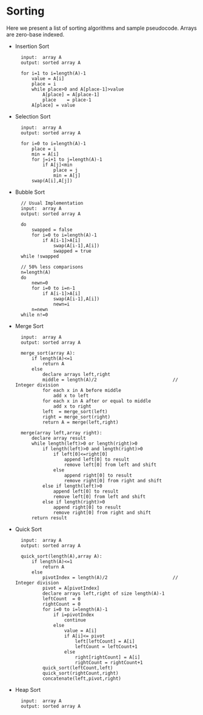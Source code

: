 Sorting
=======

Here we present a list of sorting algorithms and sample pseudocode. Arrays are zero-base indexed.

- Insertion Sort

        input:  array A
        output: sorted array A

        for i=1 to i=length(A)-1
            value = A[i]
            place = i
            while place>0 and A[place-1]>value
                A[place] = A[place-1]
                place    = place-1
            A[place] = value

- Selection Sort

        input:  array A
        output: sorted array A

        for i=0 to i=length(A)-1
            place = i
            min = A[i]
            for j=i+1 to j=length(A)-1
                if A[j]<min
                    place = j
                    min = A[j]
            swap(A[i],A[j])

- Bubble Sort

        // Usual Implementation
        input:  array A
        output: sorted array A

        do
            swapped = false
            for i=0 to i=length(A)-1
                if A[i-1]>A[i]
                    swap(A[i-1],A[i])
                    swapped = true
        while !swapped

        // 50% less comparisons
        n=length(A)
        do
            newn=0
            for i=0 to i=n-1
                if A[i-1]>A[i]
                    swap(A[i-1],A[i])
                    newn=i
            n=newn
        while n!=0

- Merge Sort

        input:  array A
        output: sorted array A

        merge_sort(array A):
            if length(A)<=1
                return A
            else
                declare arrays left,right
                middle = length(A)/2                            // Integer division
                for each x in A before middle
                    add x to left
                for each x in A after or equal to middle
                    add x to right
                left  = merge_sort(left)
                right = merge_sort(right)
                return A = merge(left,right)

        merge(array left,array right):
            declare array result
            while length(left)>0 or length(right)>0
                if length(left)>0 and length(right)>0
                    if left[0]<=right[0]
                        append left[0] to result
                        remove left[0] from left and shift
                    else
                        append right[0] to result
                        remove right[0] from right and shift
                else if length(left)>0
                    append left[0] to result
                    remove left[0] from left and shift
                else if length(right)>0
                    append right[0] to result
                    remove right[0] from right and shift
            return result

- Quick Sort

        input:  array A
        output: sorted array A

        quick_sort(length(A),array A):
            if length(A)<=1
                return A
            else
                pivotIndex = length(A)/2                        // Integer division
                pivot = A[pivotIndex]
                declare arrays left,right of size length(A)-1
                leftCount  = 0
                rightCount = 0
                for i=0 to i=length(A)-1
                    if i=pivotIndex
                        continue
                    else 
                        value = A[i]
                        if A[i]<= pivot
                            left[leftCount] = A[i]
                            leftCount = leftCount+1
                        else
                            right[rightCount] = A[i]
                            rightCount = rightCount+1
                quick_sort(leftCount,left)
                quick_sort(rightCount,right)
                concatenate(left,pivot,right)

- Heap Sort

        input:  array A
        output: sorted array A